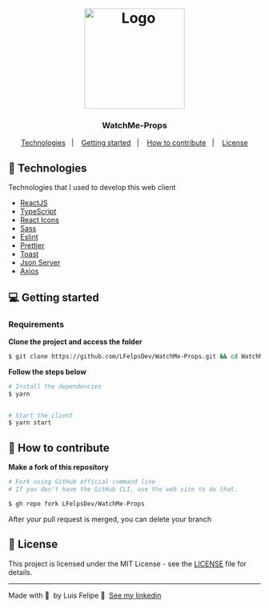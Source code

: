 <h1 align="center">
	<img alt="Logo" src="" width="200px" />
</h1>

<h3 align="center">
  WatchMe-Props
</h3>


<p align="center">
  <a href="#-technologies">Technologies</a>&nbsp;&nbsp;&nbsp;|&nbsp;&nbsp;&nbsp;
  <a href="#-getting-started">Getting started</a>&nbsp;&nbsp;&nbsp;|&nbsp;&nbsp;&nbsp;
  <a href="#-how-to-contribute">How to contribute</a>&nbsp;&nbsp;&nbsp;|&nbsp;&nbsp;&nbsp;
  <a href="#-license">License</a>
</p>


## 🚀 Technologies

Technologies that I used to develop this web client

- [ReactJS](https://reactjs.org/)
- [TypeScript](https://www.typescriptlang.org/)
- [React Icons](https://react-icons.netlify.com/#/)
- [Sass](https://sass-lang.com)
- [Eslint](https://eslint.org/)
- [Prettier](https://prettier.io/)
- [Toast](https://www.npmjs.com/package/react-toastify)
- [Json Server](https://github.com/typicode/json-server)
- [Axios](https://github.com/axios/axios)

## 💻 Getting started

### Requirements


**Clone the project and access the folder**

```bash
$ git clone https://github.com/LFelpsDev/WatchMe-Props.git && cd WatchMe-Props
```

**Follow the steps below**

```bash
# Install the dependencies
$ yarn


# Start the client
$ yarn start
```

## 🤔 How to contribute

**Make a fork of this repository**

```bash
# Fork using GitHub official command line
# If you don't have the GitHub CLI, use the web site to do that.

$ gh repo fork LFelpsDev/WatchMe-Props
```


After your pull request is merged, you can delete your branch

## 📝 License

This project is licensed under the MIT License - see the [LICENSE](LICENSE) file for details.

---

Made with 💜 &nbsp;by Luis Felipe 👋 &nbsp;[See my linkedin](https://www.linkedin.com/in/luis-felipe-gar%C3%A7%C3%A3o-silva-b0794b203/)
